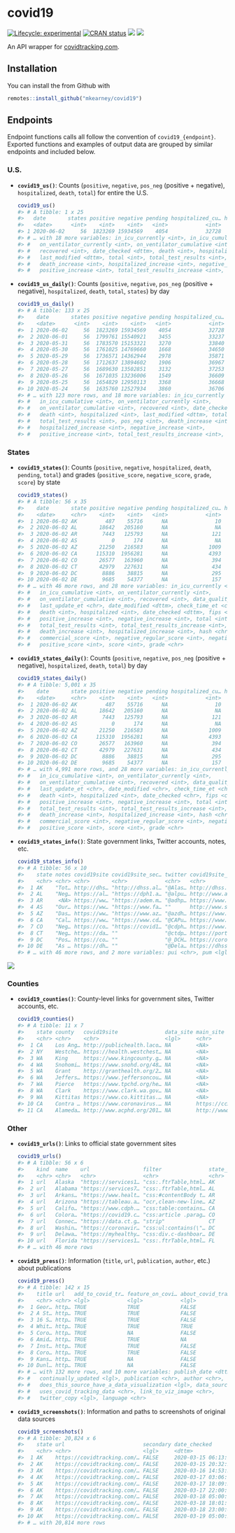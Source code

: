 
<!-- README.md is generated from README.Rmd. Please edit that file -->

# covid19

<!-- badges: start -->

[![Lifecycle:
experimental](https://img.shields.io/badge/lifecycle-experimental-orange.svg)](https://www.tidyverse.org/lifecycle/#experimental)
[![CRAN
status](https://www.r-pkg.org/badges/version/covid19)](https://CRAN.R-project.org/package=covid19)
[![](https://img.shields.io/github/last-commit/mkearney/covid19.svg)](https://github.com/mkearney/covid19/commits/master)
[![](https://img.shields.io/badge/devel%20version-0.0.1-greenyellow.svg)](https://github.com/mkearney/covid19)
<!-- badges: end -->

An API wrapper for [covidtracking.com](https://covidtracking.com/api/).

## Installation

You can install the from Github with

``` r
remotes::install_github("mkearney/covid19")
```

## Endpoints

Endpoint functions calls all follow the convention of
`covid19_{endpoint}`. Exported functions and examples of output data are
grouped by similar endpoints and included below.

### U.S.

  - **`covid19_us()`**: Counts (`positive`, `negative`, `pos_neg`
    (positive + negative), `hospitalized`, `death`, `total`) for entire
    the U.S.
    
    ``` r
    covid19_us()
    #> # A tibble: 1 x 25
    #>   date       states positive negative pending hospitalized_cu… hospitalized_cu…
    #>   <date>      <int>    <int>    <int>   <int>            <int>            <int>
    #> 1 2020-06-02     56  1823269 15934569    4054            32728           214382
    #> # … with 18 more variables: in_icu_currently <int>, in_icu_cumulative <int>,
    #> #   on_ventilator_currently <int>, on_ventilator_cumulative <int>,
    #> #   recovered <int>, date_checked <dttm>, death <int>, hospitalized <int>,
    #> #   last_modified <dttm>, total <int>, total_test_results <int>, pos_neg <int>,
    #> #   death_increase <int>, hospitalized_increase <int>, negative_increase <int>,
    #> #   positive_increase <int>, total_test_results_increase <int>, hash <chr>
    ```

  - **`covid19_us_daily()`**: Counts (`positive`, `negative`, `pos_neg`
    (positive + negative), `hospitalized`, `death`, `total`, `states`)
    by day
    
    ``` r
    covid19_us_daily()
    #> # A tibble: 133 x 25
    #>    date       states positive negative pending hospitalized_cu… hospitalized_cu…
    #>    <date>      <int>    <int>    <int>   <int>            <int>            <int>
    #>  1 2020-06-02     56  1823269 15934569    4054            32728           214382
    #>  2 2020-06-01     56  1799761 15540921    3455            33237           212704
    #>  3 2020-05-31     56  1783570 15153321    3270            33840           210083
    #>  4 2020-05-30     56  1761025 14769660    1668            34650           209134
    #>  5 2020-05-29     56  1736571 14362944    2978            35871           207694
    #>  6 2020-05-28     56  1712637 13894602    1906            36967           205974
    #>  7 2020-05-27     56  1689630 13502851    3132            37253           203474
    #>  8 2020-05-26     56  1671035 13236006    1549            36609           201872
    #>  9 2020-05-25     56  1654829 12950113    3368            36668           184570
    #> 10 2020-05-24     56  1635760 12527934    3860            36706           183603
    #> # … with 123 more rows, and 18 more variables: in_icu_currently <int>,
    #> #   in_icu_cumulative <int>, on_ventilator_currently <int>,
    #> #   on_ventilator_cumulative <int>, recovered <int>, date_checked <dttm>,
    #> #   death <int>, hospitalized <int>, last_modified <dttm>, total <int>,
    #> #   total_test_results <int>, pos_neg <int>, death_increase <int>,
    #> #   hospitalized_increase <int>, negative_increase <int>,
    #> #   positive_increase <int>, total_test_results_increase <int>, hash <chr>
    ```

### States

  - **`covid19_states()`**: Counts (`positive`, `negative`,
    `hospitalized`, `death`, `pending`, `total`) and grades
    (`positive_score`, `negative_score`, `grade`, `score`) by state
    
    ``` r
    covid19_states()
    #> # A tibble: 56 x 35
    #>    date       state positive negative pending hospitalized_cu… hospitalized_cu…
    #>    <date>     <chr>    <int>    <int>   <int>            <int>            <int>
    #>  1 2020-06-02 AK         487    55716      NA               10               NA
    #>  2 2020-06-02 AL       18642   205160      NA               NA             1879
    #>  3 2020-06-02 AR        7443   125793      NA              121              718
    #>  4 2020-06-02 AS           0      174      NA               NA               NA
    #>  5 2020-06-02 AZ       21250   216583      NA             1009             3057
    #>  6 2020-06-02 CA      115310  1956281      NA             4393               NA
    #>  7 2020-06-02 CO       26577   163960      NA              394             4372
    #>  8 2020-06-02 CT       42979   227631      NA              434            13793
    #>  9 2020-06-02 DC        8886    38815      NA              295               NA
    #> 10 2020-06-02 DE        9685    54377      NA              157               NA
    #> # … with 46 more rows, and 28 more variables: in_icu_currently <int>,
    #> #   in_icu_cumulative <int>, on_ventilator_currently <int>,
    #> #   on_ventilator_cumulative <int>, recovered <int>, data_quality_grade <chr>,
    #> #   last_update_et <chr>, date_modified <dttm>, check_time_et <chr>,
    #> #   death <int>, hospitalized <int>, date_checked <dttm>, fips <chr>,
    #> #   positive_increase <int>, negative_increase <int>, total <int>,
    #> #   total_test_results <int>, total_test_results_increase <int>, pos_neg <int>,
    #> #   death_increase <int>, hospitalized_increase <int>, hash <chr>,
    #> #   commercial_score <int>, negative_regular_score <int>, negative_score <int>,
    #> #   positive_score <int>, score <int>, grade <chr>
    ```

  - **`covid19_states_daily()`**: Counts (`positive`, `negative`,
    `pos_neg` (positive + negative), `hospitalized`, `death`, `total`)
    by day
    
    ``` r
    covid19_states_daily()
    #> # A tibble: 5,001 x 35
    #>    date       state positive negative pending hospitalized_cu… hospitalized_cu…
    #>    <date>     <chr>    <int>    <int>   <int>            <int>            <int>
    #>  1 2020-06-02 AK         487    55716      NA               10               NA
    #>  2 2020-06-02 AL       18642   205160      NA               NA             1879
    #>  3 2020-06-02 AR        7443   125793      NA              121              718
    #>  4 2020-06-02 AS           0      174      NA               NA               NA
    #>  5 2020-06-02 AZ       21250   216583      NA             1009             3057
    #>  6 2020-06-02 CA      115310  1956281      NA             4393               NA
    #>  7 2020-06-02 CO       26577   163960      NA              394             4372
    #>  8 2020-06-02 CT       42979   227631      NA              434            13793
    #>  9 2020-06-02 DC        8886    38815      NA              295               NA
    #> 10 2020-06-02 DE        9685    54377      NA              157               NA
    #> # … with 4,991 more rows, and 28 more variables: in_icu_currently <int>,
    #> #   in_icu_cumulative <int>, on_ventilator_currently <int>,
    #> #   on_ventilator_cumulative <int>, recovered <int>, data_quality_grade <chr>,
    #> #   last_update_et <chr>, date_modified <chr>, check_time_et <chr>,
    #> #   death <int>, hospitalized <int>, date_checked <chr>, fips <chr>,
    #> #   positive_increase <int>, negative_increase <int>, total <int>,
    #> #   total_test_results <int>, total_test_results_increase <int>, pos_neg <int>,
    #> #   death_increase <int>, hospitalized_increase <int>, hash <chr>,
    #> #   commercial_score <int>, negative_regular_score <int>, negative_score <int>,
    #> #   positive_score <int>, score <int>, grade <chr>
    ```

  - **`covid19_states_info()`**: State government links, Twitter
    accounts, notes, etc.
    
    ``` r
    covid19_states_info()
    #> # A tibble: 56 x 10
    #>    state notes covid19site covid19site_sec… twitter covid19site_old name  fips 
    #>    <chr> <chr> <chr>       <chr>            <chr>   <chr>           <chr> <chr>
    #>  1 AK    "Tot… http://dhs… "http://dhss.al… "@Alas… http://dhss.al… Alas… 02   
    #>  2 AL    "Neg… https://al… "https://dph1.a… "@alpu… http://www.ala… Alab… 01   
    #>  3 AR     <NA> https://ww… "https://adem.m… "@adhp… https://www.he… Arka… 05   
    #>  4 AS    "Our… https://ww… "https://www.fa… ""      http://www.sam… Amer… 60   
    #>  5 AZ    "Das… https://ww… "https://www.az… "@azdh… https://www.az… Ariz… 04   
    #>  6 CA    "Cal… https://ww… "https://www.cd… "@CAPu… https://www.cd… Cali… 06   
    #>  7 CO    "Neg… https://co… "https://covid1… "@cdph… https://www.co… Colo… 08   
    #>  8 CT    "Neg… https://da… ""               "@ctdp… https://portal… Conn… 09   
    #>  9 DC    "Pos… https://co… ""               "@_DCH… https://corona… Dist… 11   
    #> 10 DE    "As … https://dh… ""               "@Dela… https://dhss.d… Dela… 10   
    #> # … with 46 more rows, and 2 more variables: pui <chr>, pum <lgl>
    ```

![](man/figures/README-state-trajectories.png)

### Counties

  - **`covid19_counties()`**: County-level links for government sites,
    Twitter accounts, etc.
    
    ``` r
    covid19_counties()
    #> # A tibble: 11 x 7
    #>    state county   covid19site               data_site main_site   twitter pui   
    #>    <chr> <chr>    <chr>                     <lgl>     <chr>       <lgl>   <chr> 
    #>  1 CA    Los Ang… http://publichealth.laco… NA        <NA>        NA      No da…
    #>  2 NY    Westche… https://health.westchest… NA        <NA>        NA      No da…
    #>  3 WA    King     https://www.kingcounty.g… NA        <NA>        NA      No da…
    #>  4 WA    Snohomi… https://www.snohd.org/48… NA        <NA>        NA      All d…
    #>  5 WA    Grant    http://granthealth.org/2… NA        <NA>        NA      No da…
    #>  6 WA    Jeffers… https://www.jeffersoncou… NA        <NA>        NA      All d…
    #>  7 WA    Pierce   https://www.tpchd.org/he… NA        <NA>        NA      Only …
    #>  8 WA    Clark    https://www.clark.wa.gov… NA        <NA>        NA      All d…
    #>  9 WA    Kittitas https://www.co.kittitas.… NA        <NA>        NA      No da…
    #> 10 CA    Contra … https://www.coronavirus.… NA        https://cc… NA      <NA>  
    #> 11 CA    Alameda… http://www.acphd.org/201… NA        http://www… NA      <NA>
    ```

### Other

  - **`covid19_urls()`**: Links to official state government sites
    
    ``` r
    covid19_urls()
    #> # A tibble: 56 x 6
    #>    kind  name    url                 filter               state_id ssl_no_verify
    #>    <chr> <chr>   <chr>               <chr>                <chr>    <lgl>        
    #>  1 url   Alaska  "https://services1… "css:.ftrTable,html… AK       NA           
    #>  2 url   Alabama "https://services7… "css:.ftrTable,html… AL       NA           
    #>  3 url   Arkans… "https://www.healt… "css:#contentBody t… AR       NA           
    #>  4 url   Arizona "https://tableau.a… "ocr,clean-new-line… AZ       NA           
    #>  5 url   Califo… "https://www.cdph.… "css:table:contains… CA       NA           
    #>  6 url   Colora… "https://covid19.c… "css:article .parag… CO       NA           
    #>  7 url   Connec… "https://data.ct.g… "strip"              CT       NA           
    #>  8 url   Washin… "https://coronavir… "css:ul:contains(\"… DC       NA           
    #>  9 url   Delawa… "https://myhealthy… "css:div.c-dashboar… DE       NA           
    #> 10 url   Florida "https://services1… "css:.ftrTable,html… FL       NA           
    #> # … with 46 more rows
    ```

  - **`covid19_press()`**: Information (`title`, `url`, `publication`,
    `author`, etc.) about publications
    
    ``` r
    covid19_press()
    #> # A tibble: 142 x 15
    #>    title url   add_to_covid_tr… feature_on_covi… about_covid_tra…
    #>    <chr> <chr> <lgl>            <lgl>            <lgl>           
    #>  1 Geor… http… TRUE             TRUE             FALSE           
    #>  2 A St… http… TRUE             TRUE             FALSE           
    #>  3 16 S… http… TRUE             TRUE             FALSE           
    #>  4 Whit… http… TRUE             TRUE             TRUE            
    #>  5 Coro… http… TRUE             NA               FALSE           
    #>  6 Amid… http… TRUE             TRUE             NA              
    #>  7 Inst… http… TRUE             TRUE             FALSE           
    #>  8 Coro… http… TRUE             TRUE             FALSE           
    #>  9 Kans… http… TRUE             NA               FALSE           
    #> 10 Dunl… http… TRUE             NA               FALSE           
    #> # … with 132 more rows, and 10 more variables: publish_date <dttm>,
    #> #   continually_updated <lgl>, publication <chr>, author <chr>,
    #> #   does_this_source_have_a_data_visualization <lgl>, data_source <chr>,
    #> #   uses_covid_tracking_data <chr>, link_to_viz_image <chr>,
    #> #   twitter_copy <lgl>, language <chr>
    ```

  - **`covid19_screenshots()`**: Information and paths to screenshots of
    original data sources
    
    ``` r
    covid19_screenshots()
    #> # A tibble: 20,824 x 6
    #>    state url                         secondary date_checked        date     size
    #>    <chr> <chr>                       <lgl>     <dttm>              <chr>   <int>
    #>  1 AK    https://covidtracking.com/… FALSE     2020-03-15 06:13:15 20200… 563460
    #>  2 AK    https://covidtracking.com/… FALSE     2020-03-15 20:32:25 20200… 432003
    #>  3 AK    https://covidtracking.com/… FALSE     2020-03-16 14:53:36 20200… 563460
    #>  4 AK    https://covidtracking.com/… FALSE     2020-03-17 03:06:10 20200… 563522
    #>  5 AK    https://covidtracking.com/… FALSE     2020-03-17 18:09:31 20200… 567852
    #>  6 AK    https://covidtracking.com/… FALSE     2020-03-17 22:00:17 20200… 565619
    #>  7 AK    https://covidtracking.com/… FALSE     2020-03-18 05:00:17 20200… 568859
    #>  8 AK    https://covidtracking.com/… FALSE     2020-03-18 18:01:15 20200… 569429
    #>  9 AK    https://covidtracking.com/… FALSE     2020-03-18 23:00:43 20200… 517287
    #> 10 AK    https://covidtracking.com/… FALSE     2020-03-19 05:00:25 20200… 524988
    #> # … with 20,814 more rows
    ```
